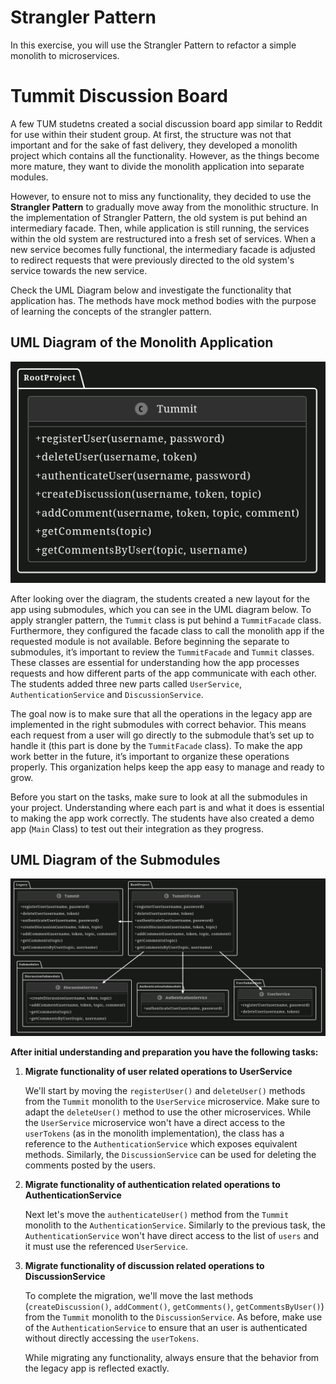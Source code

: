 # Strangler Pattern

In this exercise, you will use the Strangler Pattern to refactor a simple monolith to microservices.

# Tummit Discussion Board

A few TUM studetns created a social discussion board app similar to Reddit for use within their student group. At first, the structure was not that important and for the sake of fast delivery, they developed a monolith project which contains all the functionality. However, as the things become more mature, they want to divide the monolith application into separate modules.

However, to ensure not to miss any functionality, they decided to use the **Strangler Pattern** to gradually move away from the monolithic structure. In the implementation of Strangler Pattern, the old system is put behind an intermediary facade. Then, while application is still running, the services within the old system are restructured into a fresh set of services. When a new service becomes fully functional, the intermediary facade is adjusted to redirect requests that were previously directed to the old system's service towards the new service.

Check the UML Diagram below and investigate the functionality that application has. The methods have mock method bodies with the purpose of learning the concepts of the strangler pattern.

## UML Diagram of the Monolith Application

![uml_1](uml_1.png)

After looking over the diagram, the students created a new layout for the app using submodules, which you can see in the UML diagram below. To apply strangler pattern, the `Tummit` class is put behind a `TummitFacade` class. Furthermore, they configured the facade class to call the monolith app if the requested module is not available. Before beginning the separate to submodules, it’s important to review the `TummitFacade` and `Tummit` classes. These classes are essential for understanding how the app processes requests and how different parts of the app communicate with each other. The students added three new parts called `UserService`, `AuthenticationService` and `DiscussionService`.

The goal now is to make sure that all the operations in the legacy app are implemented in the right submodules with correct behavior. This means each request from a user will go directly to the submodule that’s set up to handle it (this part is done by the `TummitFacade` class). To make the app work better in the future, it’s important to organize these operations properly. This organization helps keep the app easy to manage and ready to grow.

Before you start on the tasks, make sure to look at all the submodules in your project. Understanding where each part is and what it does is essential to making the app work correctly. The students have also created a demo app (`Main` Class) to test out their integration as they progress.

## UML Diagram of the Submodules

![uml_2](uml_2.png)

**After initial understanding and preparation you have the following tasks:**

1. **Migrate functionality of user related operations to UserService**

    We'll start by moving the `registerUser()` and `deleteUser()` methods from the `Tummit` monolith to the `UserService` microservice. Make sure to adapt the `deleteUser()` method to use the other microservices. While the `UserService` microservice won't have a direct access to the `userTokens` (as in the monolith implementation), the class has a reference to the `AuthenticationService` which exposes equivalent methods. Similarly, the `DiscussionService` can be used for deleting the comments posted by the users.

2. **Migrate functionality of authentication related operations to AuthenticationService**

    Next let's move the `authenticateUser()` method from the `Tummit` monolith to the `AuthenticationService`. Similarly to the previous task, the `AuthenticationService` won't have direct access to the list of `users` and it must use the referenced `UserService`.


3. **Migrate functionality of discussion related operations to DiscussionService**
    
    To complete the migration, we'll move the last methods (`createDiscussion()`, `addComment()`, `getComments()`, `getCommentsByUser()`) from the `Tummit` monolith to the `DiscussionService`. As before, make use of the `AuthenticationService` to ensure that an user is authenticated without directly accessing the `userTokens`.

    While migrating any functionality, always ensure that the behavior from the legacy app is reflected exactly.